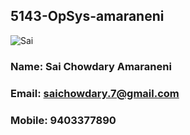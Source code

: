 ## 5143-OpSys-amaraneni
![Sai](https://cloud.githubusercontent.com/assets/14189874/12568634/02108e54-c38d-11e5-978a-e309f2748ac8.jpg)
### Name: Sai Chowdary Amaraneni
### Email: saichowdary.7@gmail.com
### Mobile: 9403377890
